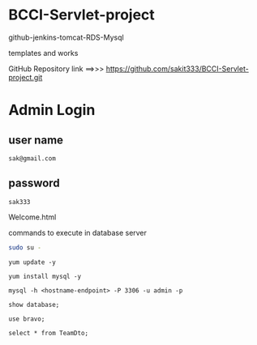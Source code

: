 # BCCI-Servlet-project
github-jenkins-tomcat-RDS-Mysql

templates and works

GitHub Repository link ==>>>   https://github.com/sakit333/BCCI-Servlet-project.git

# Admin Login
## user name  
```
sak@gmail.com
```
## password  
```
sak333
```

<property name="javax.persistence.jdbc.url"    
          value="jdbc:mysql://project-db.cg92sss7amcv.ap-south-1.rds.amazonaws.com:3306/project-db?createDatabaseIfNotExist=true" />
        <property name="javax.persistence.jdbc.user"
          value="admin" />
        <property name="javax.persistence.jdbc.password"
          value="Adminroot" />
          <welcome-file-list>
		<welcome-file>
			Welcome.html
		</welcome-file>
	</welcome-file-list>
 
commands to execute in database server
```bash
sudo su -
```
```
yum update -y
```
```
yum install mysql -y
```
```
mysql -h <hostname-endpoint> -P 3306 -u admin -p
```
```
show database;
```
```
use bravo;
```
```
select * from TeamDto;
```
